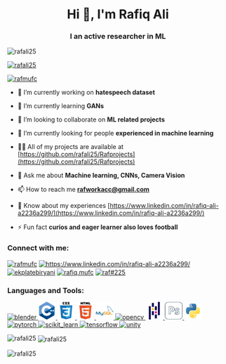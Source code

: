 <h1 align="center">Hi 👋, I'm Rafiq Ali</h1>
<h3 align="center">I an active researcher in ML</h3>

<p align="left"> <img src="https://komarev.com/ghpvc/?username=rafali25&label=Profile%20views&color=0e75b6&style=flat" alt="rafali25" /> </p>

<p align="left"> <a href="https://github.com/ryo-ma/github-profile-trophy"><img src="https://github-profile-trophy.vercel.app/?username=rafali25" alt="rafali25" /></a> </p>

<p align="left"> <a href="https://twitter.com/rafmufc" target="blank"><img src="https://img.shields.io/twitter/follow/rafmufc?logo=twitter&style=for-the-badge" alt="rafmufc" /></a> </p>

- 🔭 I’m currently working on **hatespeech dataset**

- 🌱 I’m currently learning **GANs**

- 👯 I’m looking to collaborate on **ML related projects**

- 🤝 I’m currently looking for people **experienced in machine learning**

- 👨‍💻 All of my projects are available at [https://github.com/rafali25/Rafprojects](https://github.com/rafali25/Rafprojects)

- 💬 Ask me about **Machine learning, CNNs, Camera Vision**

- 📫 How to reach me **rafworkacc@gmail.com**

- 📄 Know about my experiences [https://www.linkedin.com/in/rafiq-ali-a2236a299/](https://www.linkedin.com/in/rafiq-ali-a2236a299/)

- ⚡ Fun fact **curios and eager learner also loves football**

<h3 align="left">Connect with me:</h3>
<p align="left">
<a href="https://twitter.com/rafmufc" target="blank"><img align="center" src="https://raw.githubusercontent.com/rahuldkjain/github-profile-readme-generator/master/src/images/icons/Social/twitter.svg" alt="rafmufc" height="30" width="40" /></a>
<a href="https://linkedin.com/in/https://www.linkedin.com/in/rafiq-ali-a2236a299/" target="blank"><img align="center" src="https://raw.githubusercontent.com/rahuldkjain/github-profile-readme-generator/master/src/images/icons/Social/linked-in-alt.svg" alt="https://www.linkedin.com/in/rafiq-ali-a2236a299/" height="30" width="40" /></a>
<a href="https://kaggle.com/ekplatebiryani" target="blank"><img align="center" src="https://raw.githubusercontent.com/rahuldkjain/github-profile-readme-generator/master/src/images/icons/Social/kaggle.svg" alt="ekplatebiryani" height="30" width="40" /></a>
<a href="https://instagram.com/rafiq.mufc" target="blank"><img align="center" src="https://raw.githubusercontent.com/rahuldkjain/github-profile-readme-generator/master/src/images/icons/Social/instagram.svg" alt="rafiq.mufc" height="30" width="40" /></a>
<a href="https://discord.gg/raf#225" target="blank"><img align="center" src="https://raw.githubusercontent.com/rahuldkjain/github-profile-readme-generator/master/src/images/icons/Social/discord.svg" alt="raf#225" height="30" width="40" /></a>
</p>

<h3 align="left">Languages and Tools:</h3>
<p align="left"> <a href="https://www.blender.org/" target="_blank" rel="noreferrer"> <img src="https://download.blender.org/branding/community/blender_community_badge_white.svg" alt="blender" width="40" height="40"/> </a> <a href="https://www.w3schools.com/cpp/" target="_blank" rel="noreferrer"> <img src="https://raw.githubusercontent.com/devicons/devicon/master/icons/cplusplus/cplusplus-original.svg" alt="cplusplus" width="40" height="40"/> </a> <a href="https://www.w3schools.com/css/" target="_blank" rel="noreferrer"> <img src="https://raw.githubusercontent.com/devicons/devicon/master/icons/css3/css3-original-wordmark.svg" alt="css3" width="40" height="40"/> </a> <a href="https://www.w3.org/html/" target="_blank" rel="noreferrer"> <img src="https://raw.githubusercontent.com/devicons/devicon/master/icons/html5/html5-original-wordmark.svg" alt="html5" width="40" height="40"/> </a> <a href="https://www.mysql.com/" target="_blank" rel="noreferrer"> <img src="https://raw.githubusercontent.com/devicons/devicon/master/icons/mysql/mysql-original-wordmark.svg" alt="mysql" width="40" height="40"/> </a> <a href="https://opencv.org/" target="_blank" rel="noreferrer"> <img src="https://www.vectorlogo.zone/logos/opencv/opencv-icon.svg" alt="opencv" width="40" height="40"/> </a> <a href="https://pandas.pydata.org/" target="_blank" rel="noreferrer"> <img src="https://raw.githubusercontent.com/devicons/devicon/2ae2a900d2f041da66e950e4d48052658d850630/icons/pandas/pandas-original.svg" alt="pandas" width="40" height="40"/> </a> <a href="https://www.photoshop.com/en" target="_blank" rel="noreferrer"> <img src="https://raw.githubusercontent.com/devicons/devicon/master/icons/photoshop/photoshop-line.svg" alt="photoshop" width="40" height="40"/> </a> <a href="https://www.python.org" target="_blank" rel="noreferrer"> <img src="https://raw.githubusercontent.com/devicons/devicon/master/icons/python/python-original.svg" alt="python" width="40" height="40"/> </a> <a href="https://pytorch.org/" target="_blank" rel="noreferrer"> <img src="https://www.vectorlogo.zone/logos/pytorch/pytorch-icon.svg" alt="pytorch" width="40" height="40"/> </a> <a href="https://scikit-learn.org/" target="_blank" rel="noreferrer"> <img src="https://upload.wikimedia.org/wikipedia/commons/0/05/Scikit_learn_logo_small.svg" alt="scikit_learn" width="40" height="40"/> </a> <a href="https://www.tensorflow.org" target="_blank" rel="noreferrer"> <img src="https://www.vectorlogo.zone/logos/tensorflow/tensorflow-icon.svg" alt="tensorflow" width="40" height="40"/> </a> <a href="https://unity.com/" target="_blank" rel="noreferrer"> <img src="https://www.vectorlogo.zone/logos/unity3d/unity3d-icon.svg" alt="unity" width="40" height="40"/> </a> </p>

<p><img align="left" src="https://github-readme-stats.vercel.app/api/top-langs?username=rafali25&show_icons=true&locale=en&layout=compact" alt="rafali25" /></p>

<p>&nbsp;<img align="center" src="https://github-readme-stats.vercel.app/api?username=rafali25&show_icons=true&locale=en" alt="rafali25" /></p>

<p><img align="center" src="https://github-readme-streak-stats.herokuapp.com/?user=rafali25&" alt="rafali25" /></p>
